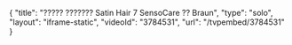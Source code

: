 {
    "title": "????? ??????? Satin Hair 7 SensoCare ?? Braun",
    "type": "solo",
    "layout": "iframe-static",
    "videoId": "3784531",
    "url": "\/tvpembed\/3784531"
}